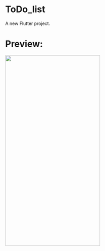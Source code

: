 # ToDo_list

A new Flutter project.

# Preview:
<img src="https://github.com/edenvvv/To-Do-list/blob/master/How_does_it_look.mov" width="300" height="600" />
